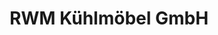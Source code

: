 ---
title: "RWM Kühlmöbel GmbH"
url: /sulzbach-rosenberg/rwm-kuehlmoebel-gmbh/
shop: Haushaltsgeräte
---